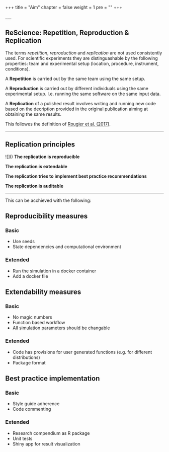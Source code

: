 +++
title = "Aim"
chapter = false
weight = 1
pre = "<b></b>"
+++
<head>
  <link href="/your-path-to-fontawesome/css/all.css" rel="stylesheet"> <!--load all styles -->
</head>
<a id="aim"></a>
___

## ReScience: Repetition, Reproduction & Replication
The terms *repetition*, *reproduction* and *replication* are not used consistently used.
For scientific experiments they are distinguashable by the following properties: 
team and experimental setup (location, procedure, instrument, conditions).

A **Repetition** is carried out by the same team using the same setup.
 
A **Reproduction** is carried out by different individuals using the same experimental setup. I.e. running the same software on the same input data.

A **Replication**  of a pulished result involves writing and running new code based on the decription provided in the original publication aiming at obtaining the same results.

This followes the definition of [Rougier et al. (2017)](https://arxiv.org/abs/1707.04393).

___

## Replication principles  

![](<i class='fas fa-check'></i>) **The replication is reproducible**  

<!--{{%expand "More about this principle" %}}Lorem ipsum dolor sit amet, consectetur adipisicing elit, sed do eiusmod tempor incididunt ut labore et dolore magna aliqua. Ut enim ad minim veniam, quis nostrud exercitation ullamco laboris nisi ut aliquip ex ea commodo consequat. Duis aute irure dolor in reprehenderit in voluptate velit esse cillum dolore eu fugiat nulla pariatur. Excepteur sint occaecat cupidatat non proident, sunt in culpa qui officia deserunt mollit anim id est laborum.{{% /expand%}}
-->
<i class="fas fa-check"></i> **The replication is extendable**  

<!--{{%expand "More about this principle" %}}Lorem ipsum dolor sit amet, consectetur adipisicing elit, sed do eiusmod tempor incididunt ut labore et dolore magna aliqua. Ut enim ad minim veniam, quis nostrud exercitation ullamco laboris nisi ut aliquip ex ea commodo consequat. Duis aute irure dolor in reprehenderit in voluptate velit esse cillum dolore eu fugiat nulla pariatur. Excepteur sint occaecat cupidatat non proident, sunt in culpa qui officia deserunt mollit anim id est laborum.{{% /expand%}}
-->
<i class="fas fa-check"></i> **The replication tries to implement best practice recommendations**  

<!--{{%expand "More about this principle" %}}Lorem ipsum dolor sit amet, consectetur adipisicing elit, sed do eiusmod tempor incididunt ut labore et dolore magna aliqua. Ut enim ad minim veniam, quis nostrud exercitation ullamco laboris nisi ut aliquip ex ea commodo consequat. Duis aute irure dolor in reprehenderit in voluptate velit esse cillum dolore eu fugiat nulla pariatur. Excepteur sint occaecat cupidatat non proident, sunt in culpa qui officia deserunt mollit anim id est laborum.{{% /expand%}}
-->
<i class="fas fa-check"></i> **The replication is auditable**  

<!--{{%expand "More about this principle" %}}Lorem ipsum dolor sit amet, consectetur adipisicing elit, sed do eiusmod tempor incididunt ut labore et dolore magna aliqua. Ut enim ad minim veniam, quis nostrud exercitation ullamco laboris nisi ut aliquip ex ea commodo consequat. Duis aute irure dolor in reprehenderit in voluptate velit esse cillum dolore eu fugiat nulla pariatur. Excepteur sint occaecat cupidatat non proident, sunt in culpa qui officia deserunt mollit anim id est laborum.{{% /expand%}}
-->
<!-- The replication is ...
-->
<!--{{%expand "More about this principle" %}}Lorem ipsum dolor sit amet, consectetur adipisicing elit, sed do eiusmod tempor incididunt ut labore et dolore magna aliqua. Ut enim ad minim veniam, quis nostrud exercitation ullamco laboris nisi ut aliquip ex ea commodo consequat. Duis aute irure dolor in reprehenderit in voluptate velit esse cillum dolore eu fugiat nulla pariatur. Excepteur sint occaecat cupidatat non proident, sunt in culpa qui officia deserunt mollit anim id est laborum.{{% /expand%}}
-->
___ 

This can be acchieved with the following:

## Reproducibility measures

### Basic

- Use seeds
- State dependencies and computational environment

### Extended
- Run the simulation in a docker container
- Add a docker file


## Extendability measures

### Basic

- No magic numbers
- Function based workflow
- All simulation parameters should be changable

### Extended
- Code has provisions for user generated functions (e.g. for different distributions)
- Package format

## Best practice implementation

### Basic
- Style guide adherence
- Code commenting

### Extended
- Research compendium as R package
- Unit tests
- Shiny app for result visualization

